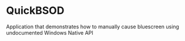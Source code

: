 # QuickBSOD
Application that demonstrates how to manually cause bluescreen using undocumented Windows Native API

